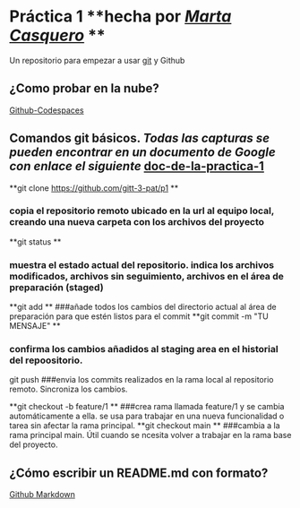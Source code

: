 # Práctica 1 **hecha por <ins>_Marta Casquero_</ins> ** 

Un repositorio para empezar a usar [git](https://git-scm.com/) y Github

## ¿Como probar en la nube?

[Github-Codespaces](https://github.com/features/codespaces)

## Comandos git básicos. ***Todas las capturas se pueden encontrar en un documento de Google con enlace el siguiente*** [doc-de-la-practica-1](https://docs.google.com/document/d/1KuS_bCljfeKOwIp8GDpETYFw2ZiUqJ0Vf0PMfUawdmE/edit?tab=t.0)

**git clone https://github.com/gitt-3-pat/p1 **
### copia el repositorio remoto ubicado en la url al equipo local, creando una nueva carpeta con los archivos del proyecto 
**git status **
### muestra el estado actual del repositorio. indica los archivos modificados, archivos sin seguimiento, archivos en el área de preparación (staged) 
**git add **
###añade todos los cambios del directorio actual al área de preparación para que estén listos para el commit 
**git commit -m "TU MENSAJE" **
### confirma los cambios añadidos al staging area en el historial del repoositorio. 
git push 
###envia los commits realizados en la rama local al repositorio remoto. Sincroniza los cambios. 

**git checkout -b feature/1 **
###crea rama llamada feature/1 y se cambia automáticamente a ella. se usa para trabajar en una nueva funcionalidad o tarea sin afectar la rama principal. 
**git checkout main **
###cambia a la rama principal main. Útil cuando se ncesita volver a trabajar en la rama base del proyecto. 


## ¿Cómo escribir un README.md con formato?

[Github Markdown](https://docs.github.com/es/get-started/writing-on-github/getting-started-with-writing-and-formatting-on-github/basic-writing-and-formatting-syntax)